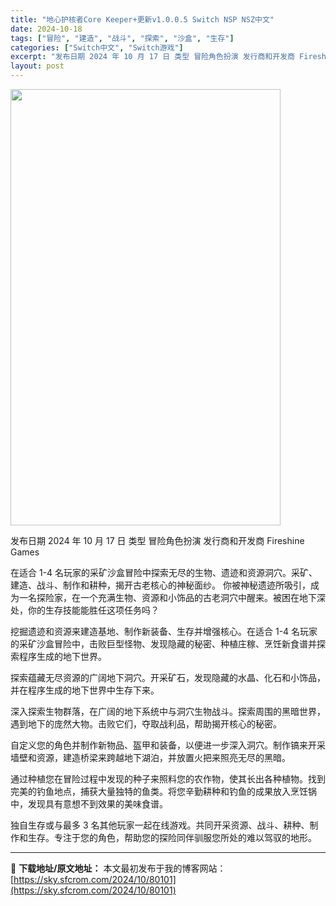 ```yaml
---
title: "地心护核者Core Keeper+更新v1.0.0.5 Switch NSP NSZ中文"
date: 2024-10-18
tags: ["冒险", "建造", "战斗", "探索", "沙盒", "生存"]
categories: ["Switch中文", "Switch游戏"]
excerpt: "发布日期 2024 年 10 月 17 日 类型 冒险角色扮演 发行商和开发商 Fireshine Games 在适合 1-4 名玩家的采矿沙盒冒险中探索无尽的生物、遗迹和资源洞穴。采矿、建造、战斗、制作和耕种，揭开古老核心的神秘面纱。 你被神秘遗迹所吸引，成为一名探险家，在一个充满生物、资源和小饰&hellip;"
layout: post
---
```


<img class="aligncenter size-full wp-image-80102" src="https://sky.sfcrom.com/wp-content/uploads/2024/10/2024101804360117.webp" alt="" width="432" height="698" />

发布日期 2024 年 10 月 17 日
类型 冒险角色扮演
发行商和开发商 Fireshine Games

在适合 1-4 名玩家的采矿沙盒冒险中探索无尽的生物、遗迹和资源洞穴。采矿、建造、战斗、制作和耕种，揭开古老核心的神秘面纱。
你被神秘遗迹所吸引，成为一名探险家，在一个充满生物、资源和小饰品的古老洞穴中醒来。被困在地下深处，你的生存技能能胜任这项任务吗？

挖掘遗迹和资源来建造基地、制作新装备、生存并增强核心。在适合 1-4 名玩家的采矿沙盒冒险中，击败巨型怪物、发现隐藏的秘密、种植庄稼、烹饪新食谱并探索程序生成的地下世界。

探索蕴藏无尽资源的广阔地下洞穴。开采矿石，发现隐藏的水晶、化石和小饰品，并在程序生成的地下世界中生存下来。

深入探索生物群落，在广阔的地下系统中与洞穴生物战斗。探索周围的黑暗世界，遇到地下的庞然大物。击败它们，夺取战利品，帮助揭开核心的秘密。

自定义您的角色并制作新物品、盔甲和装备，以便进一步深入洞穴。制作镐来开采墙壁和资源，建造桥梁来跨越地下湖泊，并放置火把来照亮无尽的黑暗。

通过种植您在冒险过程中发现的种子来照料您的农作物，使其长出各种植物。找到完美的钓鱼地点，捕获大量独特的鱼类。将您辛勤耕种和钓鱼的成果放入烹饪锅中，发现具有意想不到效果的美味食谱。

独自生存或与最多 3 名其他玩家一起在线游戏。共同开采资源、战斗、耕种、制作和生存。专注于您的角色，帮助您的探险同伴驯服您所处的难以驾驭的地形。

---
📖 **下载地址/原文地址：** 本文最初发布于我的博客网站：[https://sky.sfcrom.com/2024/10/80101](https://sky.sfcrom.com/2024/10/80101)
